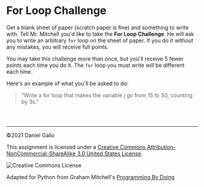 # For Loop Challenge


Get a blank sheet of paper (scratch paper is fine) and something
to write with. Tell Mr. Mitchell you'd like to take the **For
Loop Challenge**. He will ask you to write an arbitrary
`for` loop on the sheet of paper. If you do it without
any mistakes, you will receive full points.


You may take this challenge more than once, but you'll receive 5 fewer
points each time you do it. The `for` loop you must
write will be different each time.


Here's an example of what you'll be asked to do:



> 
> "Write a for loop that makes the variable *j* go from 15 to 30, counting
> by 3s."
> 






```



```



---


©2021 Daniel Gallo


This assignment is licensed under a
[Creative Commons Attribution-NonCommercial-ShareAlike 3.0 United States License](https://creativecommons.org/licenses/by-nc-sa/3.0/us/deed.en_US).  

![Creative Commons License](images/by-nc-sa.png)





Adapted for Python from Graham Mitchell's [Programming By Doing](https://programmingbydoing.com/)
